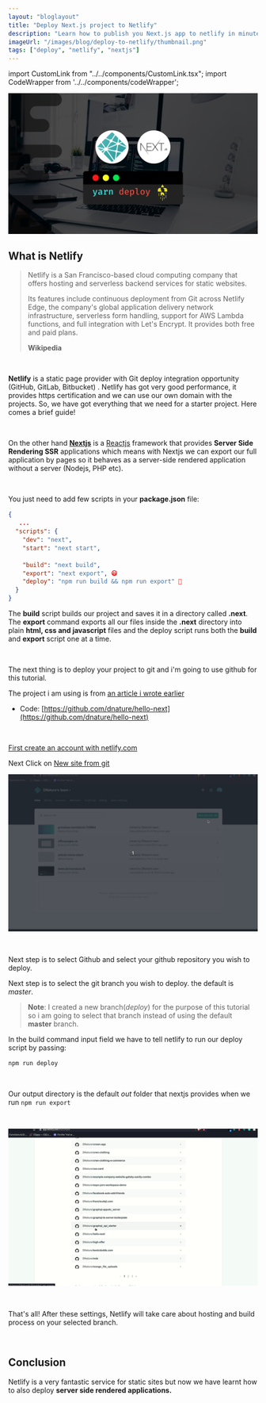 ```yaml
---
layout: "bloglayout"
title: "Deploy Next.js project to Netlify"
description: "Learn how to publish you Next.js app to netlify in minutes."
imageUrl: "/images/blog/deploy-to-netlify/thumbnail.png"
tags: ["deploy", "netlify", "nextjs"]
---
```


import CustomLink from "../../components/CustomLink.tsx";
import CodeWrapper from '../../components/codeWrapper';


![deploy nextjs project to netlify](/images/blog/deploy-to-netlify/thumbnail.jpg)


## What is Netlify

> Netlify is a San Francisco-based cloud computing company that offers hosting and serverless backend services for static websites.
>
> Its features include continuous deployment from Git across Netlify Edge, the company's global application delivery network infrastructure, serverless form handling, support for AWS Lambda functions, and full integration with Let's Encrypt. It provides both free and paid plans.
>
> **Wikipedia**

<br/>

**Netlify** is a static page provider with Git deploy integration opportunity (GitHub, GitLab, Bitbucket) . Netlify has got very good performance, it provides https certification and we can use our own domain with the projects. So, we have got everything that we need for a starter project. Here comes a brief guide!

<br/>

On the other hand [**Nextjs**](https://nextjs.org) is a [Reactjs](https://reactjs.org) framework that provides **Server Side Rendering SSR** applications which means with Nextjs we can export our full application by pages so it behaves as a server-side rendered application without a server (Nodejs, PHP etc).

<br/>

You just need to add few scripts in your **package.json** file:

<CodeWrapper lang="package.json"/>

```json
{
   ...
  "scripts": {
    "dev": "next",
    "start": "next start",

    "build": "next build",
    "export": "next export", 😃
    "deploy": "npm run build && npm run export" 🚀
  }
}
```

The **build** script builds our project and saves it in a directory called **.next**. The **export** command exports all our files inside the **.next** directory into plain **html, css and javascript** files and the deploy script runs both the **build** and **export** script one at a time.

<br/>

The next thing is to deploy your project to git and i'm going to use github for this tutorial.

The project i am using is from [an article i wrote earlier](/blog/how-to-setup-tailwind-purgecss-and-nextjs)

- Code: [https://github.com/dnature/hello-next](https://github.com/dnature/hello-next)

<br/>

[First create an account with netlify.com](https://app.netlify.com/signup?_ga=2.58798317.1351806053.1583669087-991025437.1583669087)

Next Click on [New site from git](https://app.netlify.com/start)
<br/>

![Select a new site from git](/images/blog/deploy-to-netlify/create.gif)

<br/>

Next step is to select Github and select your github repository you wish to deploy.

Next step is to select the git branch you wish to deploy. the default is _master_.

> **Note**: I created a new branch(_deploy_) for the purpose of this tutorial so i am going to select that branch instead of using the default **master** branch.

In the build command input field we have to tell netlify to run our deploy script by passing:

<CodeWrapper lang="bash"/>

```bash
npm run deploy
```

<br/>

Our output directory is the default _out_ folder that nextjs provides when we run `npm run export`

<br/>

![Deploy nextjs to netlify](/images/blog/deploy-to-netlify/deploy.gif)

<br/>

That's all! After these settings, Netlify will take care about hosting and build process on your selected branch.

<br/>

## Conclusion

Netlify is a very fantastic service for static sites but now we have learnt how to also deploy **server side rendered applications.**
